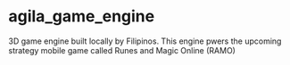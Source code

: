 # agila_game_engine
3D game engine built locally by Filipinos.
This engine pwers the upcoming strategy mobile game called Runes and Magic Online (RAMO)

